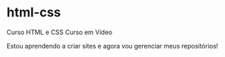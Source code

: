 # html-css
 Curso HTML e CSS Curso em Vídeo

Estou aprendendo a criar sites e agora vou gerenciar meus repositórios!